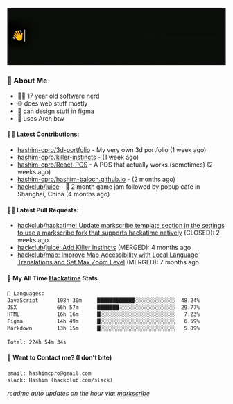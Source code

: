 [![👋Hi there! I'm Hashim*](/assets/intro.gif "Go To hashim-ali.work")](https://hashim-ali.work)

### 📖 About Me
- 👨‍💻 17 year old software nerd
- 🌐 does web stuff mostly
- 🎨 can design stuff in figma
- 🐧 uses Arch btw

#### 👷‍♂️ Latest Contributions:
- [hashim-cpro/3d-portfolio](https://github.com/hashim-cpro/3d-portfolio) - My very own 3d portfolio (1 week ago)
- [hashim-cpro/killer-instincts](https://github.com/hashim-cpro/killer-instincts) -  (1 week ago)
- [hashim-cpro/React-POS](https://github.com/hashim-cpro/React-POS) - A POS that actually works.(sometimes) (2 weeks ago)
- [hashim-cpro/hashim-baloch.github.io](https://github.com/hashim-cpro/hashim-baloch.github.io) -  (2 months ago)
- [hackclub/juice](https://github.com/hackclub/juice) - 🧃 2 month game jam followed by popup cafe in Shanghai, China (4 months ago)

#### 🧑‍💻 Latest Pull Requests:
- [hackclub/hackatime: Update markscribe template section in the settings to use a markscribe fork that supports hackatime natively](https://github.com/hackclub/hackatime/pull/258) (CLOSED): 2 weeks ago
- [hackclub/juice: Add  Killer Instincts](https://github.com/hackclub/juice/pull/248) (MERGED): 4 months ago
- [hackclub/map: Improve Map Accessibility with Local Language Translations and Set Max Zoom Level](https://github.com/hackclub/map/pull/12) (MERGED): 7 months ago

#### 📡 My All Time [Hackatime](https://hackatime.hackclub.com) Stats
```
💾 Languages:
JavaScript      108h 30m     ████████████░░░░░░░░░░░░░  48.24%
JSX             66h 57m      ███████░░░░░░░░░░░░░░░░░░  29.77%
HTML            16h 16m      █░░░░░░░░░░░░░░░░░░░░░░░░   7.23%
Figma           14h 49m      █░░░░░░░░░░░░░░░░░░░░░░░░   6.59%
Markdown        13h 15m      █░░░░░░░░░░░░░░░░░░░░░░░░   5.89%

Total: 224h 54m 34s
```
#### 📮 Want to Contact me? (I don't bite)
```
email: hashimcpro@gmail.com
slack: Hashim (hackclub.com/slack)
```
_readme auto updates on the hour via: [markscribe](https://github.com/hashim-cpro/markscribe)_